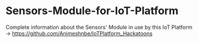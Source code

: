 # Sensors-Module-for-IoT-Platform
Complete information about the Sensors' Module in use by this IoT Platform -> https://github.com/Animeshnbe/IoTPlatform_Hackatoons
